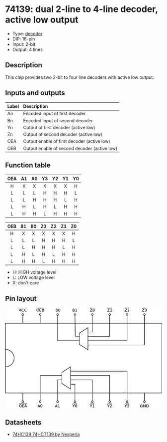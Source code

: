 # 74139: dual 2-line to 4-line decoder, active low output

- Type: [decoder](encoders_decoders.md)
- DIP: 16-pin
- Input: 2-bit
- Output: 4 lines

## Description

This chip provides two 2-bit to four line decoders with active low output.

## Inputs and outputs

| Label | Description                                  |
|:----- |:-------------------------------------------- |
| An    | Encoded input of first decoder               |
| Bn    | Encoded input of second decoder              |
| Yn    | Output of first decoder (active low)         |
| Zn    | Output of second decoder (active low)        |
| OEA   | Output enable of first decoder (active low)  |
| OEB   | Output enable of second decoder (active low) |


## Function table

| OEA | A1  | A0  | Y3  | Y2  | Y1  | Y0  |
|:---:|:---:|:---:|:---:|:---:|:---:|:---:|
| H   | X   | X   | X   | X   | X   | H   |
| L   | L   | L   | H   | H   | H   | L   |
| L   | L   | H   | H   | H   | L   | H   |
| L   | H   | L   | H   | L   | H   | H   |
| L   | H   | H   | L   | H   | H   | H   |

| OEB | B1  | B0  | Z3  | Z2  | Z1  | Z0  |
|:---:|:---:|:---:|:---:|:---:|:---:|:---:|
| H   | X   | X   | X   | X   | X   | H   |
| L   | L   | L   | H   | H   | H   | L   |
| L   | L   | H   | H   | H   | L   | H   |
| L   | H   | L   | H   | L   | H   | H   |
| L   | H   | H   | L   | H   | H   | H   |

- H: HIGH voltage level
- L: LOW voltage level
- X: don't care

## Pin layout

![](../dia/74139-dip.png)

## Datasheets

- [74HC139 74HCT139 by Nexperia](https://assets.nexperia.com/documents/data-sheet/74HC_HCT139.pdf)
